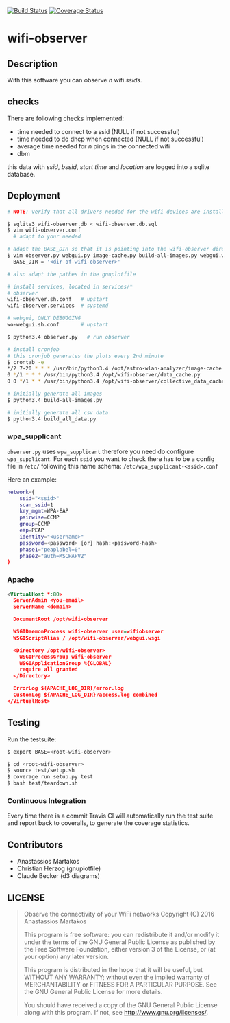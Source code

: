 [![Build Status](https://travis-ci.org/realmar/wifi-observer.svg?branch=master)](https://travis-ci.org/realmar/wifi-observer)
[![Coverage Status](https://coveralls.io/repos/github/realm01/wifi-observer/badge.svg?branch=master)](https://coveralls.io/github/realm01/wifi-observer?branch=master)

wifi-observer
=============
Description
-----------
With this software you can observe *n* wifi *ssids*.

checks
------
There are following checks implemented:
  - time needed to connect to a ssid (NULL if not successful)
  - time needed to do dhcp when connected (NULL if not successful)
  - average time needed for *n* pings in the connected wifi
  - dbm

this data with *ssid*, *bssid*, *start time* and *location* are logged into a sqlite database.

Deployment
----------
```sh
# NOTE: verify that all drivers needed for the wifi devices are installed and loaded

$ sqlite3 wifi-observer.db < wifi-observer.db.sql
$ vim wifi-observer.conf
  # adapt to your needed

# adapt the BASE_DIR so that it is pointing into the wifi-observer directory
$ vim observer.py webgui.py image-cache.py build-all-images.py webgui.wsgi
  BASE_DIR = '<dir-of-wifi-observer>'

# also adapt the pathes in the gnuplotfile

# install services, located in services/*
# observer
wifi-observer.sh.conf   # upstart
wifi-observer.services  # systemd

# webgui, ONLY DEBUGGING
wo-webgui.sh.conf       # upstart

$ python3.4 observer.py   # run observer

# install cronjob
# this cronjob generates the plots every 2nd minute
$ crontab -e
*/2 7-20 * * * /usr/bin/python3.4 /opt/astro-wlan-analyzer/image-cache.py
0 */1 * * * /usr/bin/python3.4 /opt/wifi-observer/data_cache.py
0 0 */1 * * /usr/bin/python3.4 /opt/wifi-observer/collective_data_cache.py

# initially generate all images
$ python3.4 build-all-images.py

# initially generate all csv data
$ python3.4 build_all_data.py
```

### wpa_supplicant
`observer.py` uses `wpa_supplicant` therefore you need do configure `wpa_supplicant`. For each `ssid` you want to check there has to be a config file in `/etc/` following this name schema: `/etc/wpa_supplicant-<ssid>.conf`

Here an example:

```sh
network={
	ssid="<ssid>"
	scan_ssid=1
	key_mgmt=WPA-EAP
	pairwise=CCMP
	group=CCMP
	eap=PEAP
	identity="<username>"
	password=<password> [or] hash:<password-hash>
	phase1="peaplabel=0"
	phase2="auth=MSCHAPV2"
}
```

### Apache
```xml
<VirtualHost *:80>
  ServerAdmin <you-email>
  ServerName <domain>

  DocumentRoot /opt/wifi-observer

  WSGIDaemonProcess wifi-observer user=wifiobserver
  WSGIScriptAlias / /opt/wifi-observer/webgui.wsgi

  <Directory /opt/wifi-observer>
    WSGIProcessGroup wifi-observer
    WSGIApplicationGroup %{GLOBAL}
    require all granted
  </Directory>

  ErrorLog ${APACHE_LOG_DIR}/error.log
  CustomLog ${APACHE_LOG_DIR}/access.log combined
</VirtualHost>
```

Testing
-------
Run the testsuite:
```sh
$ export BASE=<root-wifi-observer>

$ cd <root-wifi-observer>
$ source test/setup.sh
$ coverage run setup.py test
$ bash test/teardown.sh
```

### Continuous Integration
Every time there is a commit Travis CI will automatically run the test suite and report back to coveralls, to generate the coverage statistics.

Contributors
------------
  - Anastassios Martakos
  - Christian Herzog (gnuplotfile)
  - Claude Becker (d3 diagrams)

LICENSE
-------
> Observe the connectivity of your WiFi networks
>     Copyright (C) 2016 Anastassios Martakos
>
> This program is free software: you can redistribute it and/or modify
> it under the terms of the GNU General Public License as published by
> the Free Software Foundation, either version 3 of the License, or
> (at your option) any later version.
>
> This program is distributed in the hope that it will be useful,
> but WITHOUT ANY WARRANTY; without even the implied warranty of
> MERCHANTABILITY or FITNESS FOR A PARTICULAR PURPOSE.  See the
> GNU General Public License for more details.
>
> You should have received a copy of the GNU General Public License
> along with this program.  If not, see <http://www.gnu.org/licenses/>.
